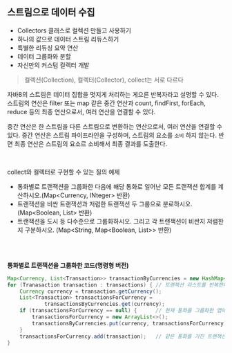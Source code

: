 ## 스트림으로 데이터 수집

- Collectors 클래스로 컬렉션 만들고 사용하기
- 하나의 값으로 데이터 스트림 리듀스하기
- 특별한 리듀싱 요약 연산
- 데이터 그룹화와 분할
- 자신만의 커스텀 컬렉터 개발

> 컬렉션(Collection), 컬렉터(Collector), collect는 서로 다르다

자바8의 스트림은 데이터 집합을 멋지게 처리하는 게으른 반복자라고 설명할 수 있다. 스트림의 연산은 filter 또는 map 같은 중간 연산과 count, findFirst, forEach, reduce 등의 최종 연산으로서, 여러 연산을 연결할 수 있다.

중간 연산은 한 스트림을 다른 스트림으로 변환하는 연산으로서, 여러 연산을 연결할 수 있다. 중간 연산은 스트림 파이프라인을 구성하며, 스트림의 요소를 `소비` 하지 않는다. 반면 최종 연산은 스트림의 요소르 소비해서 최종 결과를 도출한다.

<br />

collect와 컬렉터로 구현할 수 있는 질의 예제

- 통화별로 트랜잭션을 그룹화한 다음에 해당 통화로 일어난 모든 트랜잭션 합계를 계산하시오.(Map<Currency, INteger> 반환)
- 트랜잭션을 비싼 트랜잭션과 저렴한 트랜잭션 두 그룹으로 분로하시오. (Map<Boolean, List<Transaction>> 반환)
- 트랜잭션을 도시 등 다수준으로 그룹화하시오. 그리고 각 트랜잭션이 비싼지 저렴한지 구분하시오. (Map<String, Map<Boolean, List<Transaction>>> 반환)
  
<br />
<br />

**통화별로 트랜잭션을 그룹화한 코드(명령형 버전)**
  
```java
Map<Currency, List<Transaction>> transactionByCurrencies = new HashMap<>(); // 그룹화한 트랜잭션을 저장할 맵을 생성한다.
for (Tranasaction transaction : transactions) { // 트랜잭션 리스트를 반복한다.
    Currency currency = transaction.getCurrency();
    List<Transaction> transactionsForCurrency = 
            transactionsByCurrencies.get(currency);
    if (transactionsForCurrency == null) {      // 현재 통화를 그룹화한 맵에 항목이 없으면 항목을 만든다.
        transactionsForCurrency = new ArrayList<>();
        transactionsByCurrencies.put(currency, transactionsForCurrency);
    }
    transactionsForCurrency.add(transaction);   // 같은 통화를 가진 트랜잭션 리스트에서 현재 탐색 중인 트랜잭션을 추가한다.
}
```
